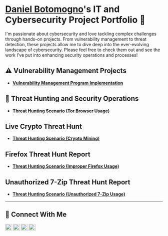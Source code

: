 # <a href="https://www.linkedin.com/in/daniel-botomogno-fsri-flmi-35992588/">Daniel Botomogno</a>'s IT and Cybersecurity Project Portfolio 🔐

I'm passionate about cybersecurity and love tackling complex challenges through hands-on projects. From vulnerability management to threat detection, these projects allow me to dive deep into the ever-evolving landscape of cybersecurity. Please feel free to check them out and see the work I’ve put into enhancing security operations and processes!


## ⚠️ Vulnerability Management Projects

- **[Vulnerability Management Program Implementation](https://github.com/Boyheartbeats/vulnerability-management-program)**


## 🚨 Threat Hunting and Security Operations

- **[Threat Hunting Scenario (Tor Browser Usage)](https://github.com/Boyheartbeats/threat-hunting-scenario-tor)**

## Live Crypto Threat Hunt
- **[Threat Hunting Scenario (Crypto Mining)](https://github.com/Boyheartbeats/Crypto-Hunt/tree/main)**

## Firefox Threat Hunt Report
- **[Threat Hunting Scenario (Improper Firefox Usage)](https://github.com/Boyheartbeats/Threat-Hunting-Firefox/blob/main/README.md)**

 ## Unauthorized 7-Zip Threat Hunt Report
- **[Threat Hunting Scenario (Unauthorized 7-Zip Usage)](https://github.com/Boyheartbeats/Unauthorized-7-Zip)**



<hr/>

## 🤳 Connect With Me

[<img align="left" alt="___________ | YouTube" width="22px" src="https://cdn.jsdelivr.net/npm/simple-icons@v3/icons/youtube.svg" />][youtube]
[<img align="left" alt="___________ | Twitter" width="22px" src="https://cdn.jsdelivr.net/npm/simple-icons@v3/icons/twitter.svg" />][twitter]
[<img align="left" alt="daniel-botomogno-fsri-flmi-35992588/| LinkedIn" width="22px" src="https://cdn.jsdelivr.net/npm/simple-icons@v3/icons/linkedin.svg" />][linkedin]
[<img align="left" alt="___________ | Instagram" width="22px" src="https://cdn.jsdelivr.net/npm/simple-icons@v3/icons/instagram.svg" />][instagram]

[twitter]: https://twitter.com/___________
[youtube]: https://www.youtube.com/c/___________
[instagram]: https://www.instagram.com/___________
[linkedin]: https://linkedin.com/in/daniel-botomogno-fsri-flmi-35992588/
<!--
<img width="35" alt="image" src="https://github.com/user-attachments/assets/2f41c7cd-5ea8-4475-b451-a37161b6c3fb"> 
<img width="35" alt="image" src="https://github.com/user-attachments/assets/77649969-9910-4994-8b96-74a116cfb2a8">
-->
